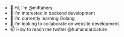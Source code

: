 - 👋 Hi, I’m @miftahers
- 👀 I’m interested in backend development
- 🌱 I’m currently learning Golang
- 💞️ I’m looking to collaborate on website development
- 📫 How to reach me twitter @humancaricature

<!---
miftahers/miftahers is a ✨ special ✨ repository because its `README.md` (this file) appears on your GitHub profile.
You can click the Preview link to take a look at your changes.
--->
